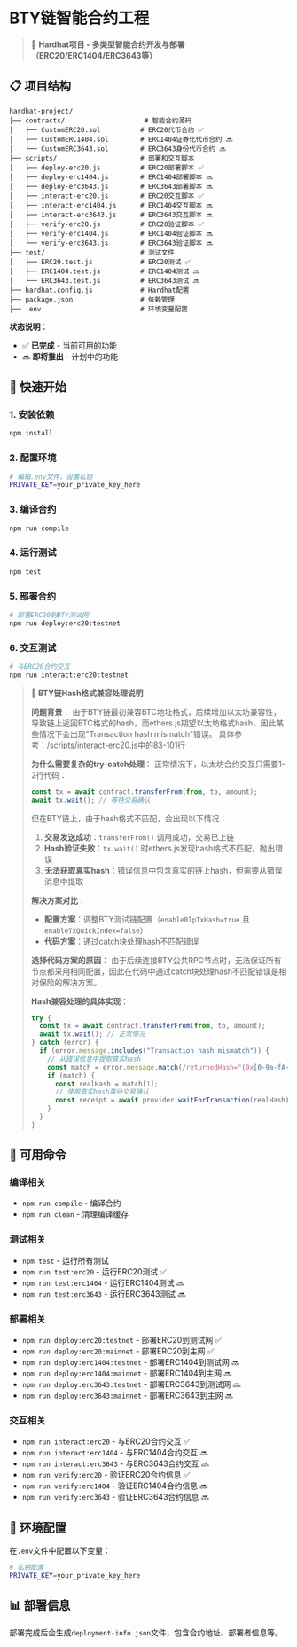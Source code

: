 # BTY链智能合约工程

> 🚀 **Hardhat项目 - 多类型智能合约开发与部署（ERC20/ERC1404/ERC3643等）**

## 📋 项目结构

```
hardhat-project/
├── contracts/                    # 智能合约源码
│   ├── CustomERC20.sol          # ERC20代币合约 ✅
│   ├── CustomERC1404.sol        # ERC1404证券化代币合约 🔜
│   └── CustomERC3643.sol        # ERC3643身份代币合约 🔜
├── scripts/                     # 部署和交互脚本
│   ├── deploy-erc20.js          # ERC20部署脚本 ✅
│   ├── deploy-erc1404.js        # ERC1404部署脚本 🔜
│   ├── deploy-erc3643.js        # ERC3643部署脚本 🔜
│   ├── interact-erc20.js        # ERC20交互脚本 ✅
│   ├── interact-erc1404.js      # ERC1404交互脚本 🔜
│   ├── interact-erc3643.js      # ERC3643交互脚本 🔜
│   ├── verify-erc20.js          # ERC20验证脚本 ✅
│   ├── verify-erc1404.js        # ERC1404验证脚本 🔜
│   └── verify-erc3643.js        # ERC3643验证脚本 🔜
├── test/                        # 测试文件
│   ├── ERC20.test.js            # ERC20测试 ✅
│   ├── ERC1404.test.js          # ERC1404测试 🔜
│   └── ERC3643.test.js          # ERC3643测试 🔜
├── hardhat.config.js            # Hardhat配置
├── package.json                 # 依赖管理
├── .env                         # 环境变量配置
```

**状态说明**：
- ✅ **已完成** - 当前可用的功能
- 🔜 **即将推出** - 计划中的功能

## 🚀 快速开始

### 1. 安装依赖
```bash
npm install
```

### 2. 配置环境
```bash
# 编辑.env文件，设置私钥
PRIVATE_KEY=your_private_key_here
```

### 3. 编译合约
```bash
npm run compile
```

### 4. 运行测试
```bash
npm test
```

### 5. 部署合约
```bash
# 部署ERC20到BTY测试网
npm run deploy:erc20:testnet

```

### 6. 交互测试
```bash
# 与ERC20合约交互
npm run interact:erc20:testnet

```

> **📝 BTY链Hash格式兼容处理说明**
> 
> **问题背景**：
> 由于BTY链最初兼容BTC地址格式，后续增加以太坊兼容性，导致链上返回BTC格式的hash，而ethers.js期望以太坊格式hash，因此某些情况下会出现"Transaction hash mismatch"错误。 具体参考：/scripts/interact-erc20.js中的83-101行
> 
> **为什么需要复杂的try-catch处理**：
> 正常情况下，以太坊合约交互只需要1-2行代码：
> ```javascript
> const tx = await contract.transferFrom(from, to, amount);
> await tx.wait(); // 等待交易确认
> ```
> 
> 但在BTY链上，由于hash格式不匹配，会出现以下情况：
> 1. **交易发送成功**：`transferFrom()` 调用成功，交易已上链
> 2. **Hash验证失败**：`tx.wait()` 时ethers.js发现hash格式不匹配，抛出错误
> 3. **无法获取真实hash**：错误信息中包含真实的链上hash，但需要从错误消息中提取
> 
> **解决方案对比**：
> - **配置方案**：调整BTY测试链配置（`enableRlpTxHash=true` 且 `enableTxQuickIndex=false`）
> - **代码方案**：通过catch块处理hash不匹配错误
> 
> **选择代码方案的原因**：
> 由于后续连接BTY公共RPC节点时，无法保证所有节点都采用相同配置，因此在代码中通过catch块处理hash不匹配错误是相对保险的解决方案。
> 
> **Hash兼容处理的具体实现**：
> ```javascript
> try {
>   const tx = await contract.transferFrom(from, to, amount);
>   await tx.wait(); // 正常情况
> } catch (error) {
>   if (error.message.includes("Transaction hash mismatch")) {
>     // 从错误信息中提取真实hash
>     const match = error.message.match(/returnedHash="(0x[0-9a-fA-F]+)"/);
>     if (match) {
>       const realHash = match[1];
>       // 使用真实hash等待交易确认
>       const receipt = await provider.waitForTransaction(realHash);
>     }
>   }
> }
> ```

## 📝 可用命令

### 编译相关
- `npm run compile` - 编译合约
- `npm run clean` - 清理编译缓存

### 测试相关
- `npm test` - 运行所有测试
- `npm run test:erc20` - 运行ERC20测试 ✅
- `npm run test:erc1404` - 运行ERC1404测试 🔜
- `npm run test:erc3643` - 运行ERC3643测试 🔜

### 部署相关
- `npm run deploy:erc20:testnet` - 部署ERC20到测试网 ✅
- `npm run deploy:erc20:mainnet` - 部署ERC20到主网 ✅
- `npm run deploy:erc1404:testnet` - 部署ERC1404到测试网 🔜
- `npm run deploy:erc1404:mainnet` - 部署ERC1404到主网 🔜
- `npm run deploy:erc3643:testnet` - 部署ERC3643到测试网 🔜
- `npm run deploy:erc3643:mainnet` - 部署ERC3643到主网 🔜

### 交互相关
- `npm run interact:erc20` - 与ERC20合约交互 ✅
- `npm run interact:erc1404` - 与ERC1404合约交互 🔜
- `npm run interact:erc3643` - 与ERC3643合约交互 🔜
- `npm run verify:erc20` - 验证ERC20合约信息 ✅
- `npm run verify:erc1404` - 验证ERC1404合约信息 🔜
- `npm run verify:erc3643` - 验证ERC3643合约信息 🔜

## 🔧 环境配置

在`.env`文件中配置以下变量：

```bash
# 私钥配置
PRIVATE_KEY=your_private_key_here

```

## 📊 部署信息

部署完成后会生成`deployment-info.json`文件，包含合约地址、部署者信息等。

